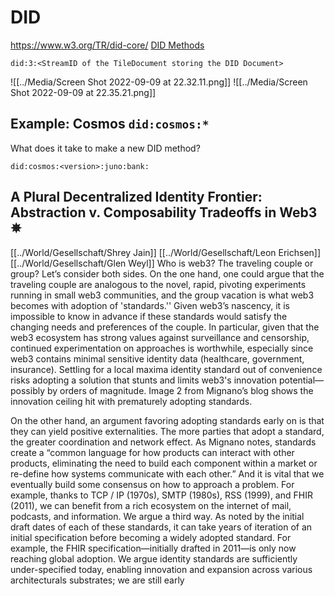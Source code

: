 # DID
https://www.w3.org/TR/did-core/
[DID Methods](https://w3.org/TR/did-spec-registries/#did-methods)
```
did:3:<StreamID of the TileDocument storing the DID Document>
```

![[../Media/Screen Shot 2022-09-09 at 22.32.11.png]]
![[../Media/Screen Shot 2022-09-09 at 22.35.21.png]]

## Example: Cosmos `did:cosmos:*`
What does it take to make a new DID method?

`did:cosmos:<version>:juno:bank:`

## A Plural Decentralized Identity Frontier: Abstraction v. Composability Tradeoffs in Web3 ✵
[[../World/Gesellschaft/Shrey Jain]] [[../World/Gesellschaft/Leon Erichsen]] [[../World/Gesellschaft/Glen Weyl]]
Who is web3? The traveling couple or group? Let’s consider both sides. On the one hand, one could argue that the traveling couple are analogous to the novel, rapid, pivoting experiments running in small web3 communities, and the group vacation is what web3 becomes with adoption of 'standards.'' Given web3’s nascency, it is impossible to know in advance if these standards would satisfy the changing needs and preferences of the couple. In particular, given that the web3 ecosystem has strong values against surveillance and censorship, continued experimentation on approaches is worthwhile, especially since web3 contains minimal sensitive identity data (healthcare, government, insurance). Settling for a local maxima identity standard out of convenience risks adopting a solution that stunts and limits web3's innovation potential—possibly by orders of magnitude. Image 2 from Mignano’s blog shows the innovation ceiling hit with prematurely adopting standards.

On the other hand, an argument favoring adopting standards early on is that they can yield positive externalities. The more parties that adopt a standard, the greater coordination and network effect. As Mignano notes, standards create a “common language for how products can interact with other products, eliminating the need to build each component within a market or re-define how systems communicate with each other.” And it is vital that we eventually build some consensus on how to approach a problem. For example, thanks to TCP / IP (1970s), SMTP (1980s), RSS (1999), and FHIR (2011), we can benefit from a rich ecosystem on the internet of mail, podcasts, and information. We argue a third way. As noted by the initial draft dates of each of these standards, it can take years of iteration of an initial specification before becoming a widely adopted standard. For example, the FHIR specification—initially drafted in 2011—is only now reaching global adoption. We argue identity standards are sufficiently under-specified today, enabling innovation and expansion across various architecturals substrates; we are still early